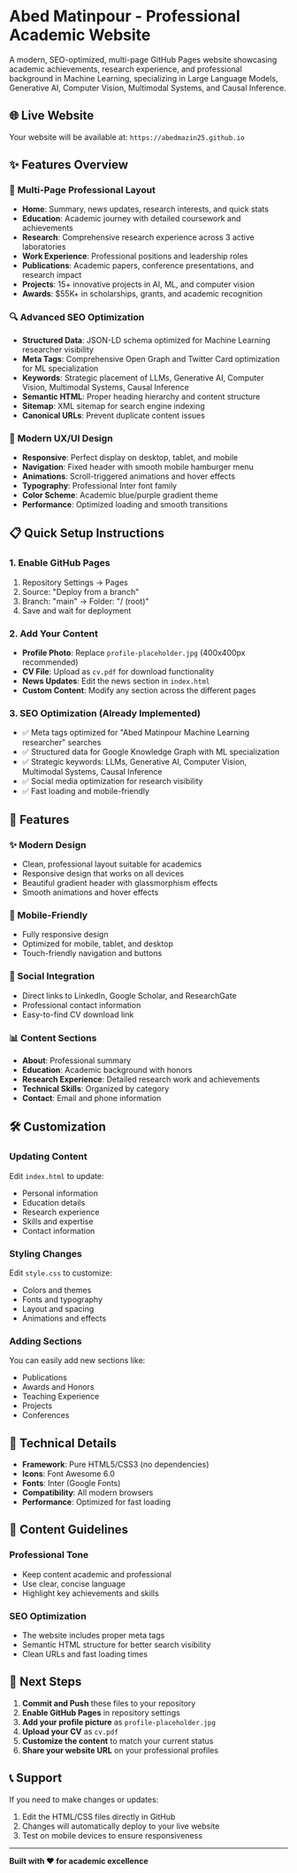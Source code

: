 # Abed Matinpour - Professional Academic Website

A modern, SEO-optimized, multi-page GitHub Pages website showcasing academic achievements, research experience, and professional background in Machine Learning, specializing in Large Language Models, Generative AI, Computer Vision, Multimodal Systems, and Causal Inference.

## 🌐 Live Website

Your website will be available at: `https://abedmazin25.github.io`

## ✨ Features Overview

### 🎯 **Multi-Page Professional Layout**
- **Home**: Summary, news updates, research interests, and quick stats
- **Education**: Academic journey with detailed coursework and achievements  
- **Research**: Comprehensive research experience across 3 active laboratories
- **Work Experience**: Professional positions and leadership roles
- **Publications**: Academic papers, conference presentations, and research impact
- **Projects**: 15+ innovative projects in AI, ML, and computer vision
- **Awards**: $55K+ in scholarships, grants, and academic recognition

### 🔍 **Advanced SEO Optimization**
- **Structured Data**: JSON-LD schema optimized for Machine Learning researcher visibility
- **Meta Tags**: Comprehensive Open Graph and Twitter Card optimization for ML specialization
- **Keywords**: Strategic placement of LLMs, Generative AI, Computer Vision, Multimodal Systems, Causal Inference
- **Semantic HTML**: Proper heading hierarchy and content structure
- **Sitemap**: XML sitemap for search engine indexing
- **Canonical URLs**: Prevent duplicate content issues

### 📱 **Modern UX/UI Design**
- **Responsive**: Perfect display on desktop, tablet, and mobile
- **Navigation**: Fixed header with smooth mobile hamburger menu
- **Animations**: Scroll-triggered animations and hover effects
- **Typography**: Professional Inter font family
- **Color Scheme**: Academic blue/purple gradient theme
- **Performance**: Optimized loading and smooth transitions

## 📋 Quick Setup Instructions

### 1. Enable GitHub Pages
1. Repository Settings → Pages
2. Source: "Deploy from a branch"
3. Branch: "main" → Folder: "/ (root)"
4. Save and wait for deployment

### 2. Add Your Content
- **Profile Photo**: Replace `profile-placeholder.jpg` (400x400px recommended)
- **CV File**: Upload as `cv.pdf` for download functionality  
- **News Updates**: Edit the news section in `index.html`
- **Custom Content**: Modify any section across the different pages

### 3. SEO Optimization (Already Implemented)
- ✅ Meta tags optimized for "Abed Matinpour Machine Learning researcher" searches
- ✅ Structured data for Google Knowledge Graph with ML specialization
- ✅ Strategic keywords: LLMs, Generative AI, Computer Vision, Multimodal Systems, Causal Inference
- ✅ Social media optimization for research visibility
- ✅ Fast loading and mobile-friendly

## 🎨 Features

### ✨ Modern Design
- Clean, professional layout suitable for academics
- Responsive design that works on all devices
- Beautiful gradient header with glassmorphism effects
- Smooth animations and hover effects

### 📱 Mobile-Friendly
- Fully responsive design
- Optimized for mobile, tablet, and desktop
- Touch-friendly navigation and buttons

### 🔗 Social Integration
- Direct links to LinkedIn, Google Scholar, and ResearchGate
- Professional contact information
- Easy-to-find CV download link

### 📊 Content Sections
- **About**: Professional summary
- **Education**: Academic background with honors
- **Research Experience**: Detailed research work and achievements
- **Technical Skills**: Organized by category
- **Contact**: Email and phone information

## 🛠️ Customization

### Updating Content
Edit `index.html` to update:
- Personal information
- Education details
- Research experience
- Skills and expertise
- Contact information

### Styling Changes
Edit `style.css` to customize:
- Colors and themes
- Fonts and typography
- Layout and spacing
- Animations and effects

### Adding Sections
You can easily add new sections like:
- Publications
- Awards and Honors
- Teaching Experience
- Projects
- Conferences

## 🔧 Technical Details

- **Framework**: Pure HTML5/CSS3 (no dependencies)
- **Icons**: Font Awesome 6.0
- **Fonts**: Inter (Google Fonts)
- **Compatibility**: All modern browsers
- **Performance**: Optimized for fast loading

## 📝 Content Guidelines

### Professional Tone
- Keep content academic and professional
- Use clear, concise language
- Highlight key achievements and skills

### SEO Optimization
- The website includes proper meta tags
- Semantic HTML structure for better search visibility
- Clean URLs and fast loading times

## 🚀 Next Steps

1. **Commit and Push** these files to your repository
2. **Enable GitHub Pages** in repository settings
3. **Add your profile picture** as `profile-placeholder.jpg`
4. **Upload your CV** as `cv.pdf`
5. **Customize the content** to match your current status
6. **Share your website URL** on your professional profiles

## 📞 Support

If you need to make changes or updates:
1. Edit the HTML/CSS files directly in GitHub
2. Changes will automatically deploy to your live website
3. Test on mobile devices to ensure responsiveness

---

**Built with ❤️ for academic excellence** 
